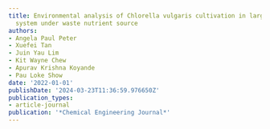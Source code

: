 ```yaml
---
title: Environmental analysis of Chlorella vulgaris cultivation in large scale closed
  system under waste nutrient source
authors:
- Angela Paul Peter
- Xuefei Tan
- Juin Yau Lim
- Kit Wayne Chew
- Apurav Krishna Koyande
- Pau Loke Show
date: '2022-01-01'
publishDate: '2024-03-23T11:36:59.976650Z'
publication_types:
- article-journal
publication: '*Chemical Engineering Journal*'
---
```

